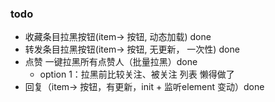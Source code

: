 ### todo
* 收藏条目拉黑按钮(item-> 按钮, 动态加载) done
* 转发条目拉黑按钮(item-> 按钮, 无更新， 一次性) done
* 点赞 一键拉黑所有点赞人（批量拉黑）done
  * option 1：拉黑前比较关注、被关注 列表 懒得做了
* 回复（item-> 按钮，有更新，init + 监听element 变动）done
